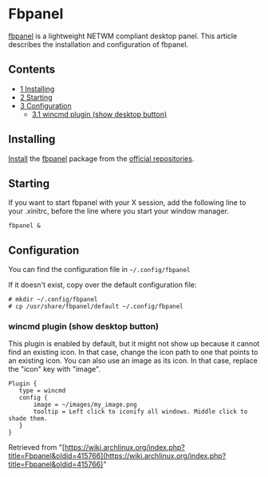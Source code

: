 # Fbpanel

[fbpanel](http://aanatoly.github.io/fbpanel/) is a lightweight NETWM compliant desktop panel. This article describes the installation and configuration of fbpanel.

## Contents

*   [1 Installing](#Installing)
*   [2 Starting](#Starting)
*   [3 Configuration](#Configuration)
    *   [3.1 wincmd plugin (show desktop button)](#wincmd_plugin_.28show_desktop_button.29)

## Installing

[Install](/index.php/Install "Install") the [fbpanel](https://www.archlinux.org/packages/?name=fbpanel) package from the [official repositories](/index.php/Official_repositories "Official repositories").

## Starting

If you want to start fbpanel with your X session, add the following line to your .xinitrc, before the line where you start your window manager.

```
fbpanel &

```

## Configuration

You can find the configuration file in `~/.config/fbpanel`

If it doesn't exist, copy over the default configuration file:

```
# mkdir ~/.config/fbpanel
# cp /usr/share/fbpanel/default ~/.config/fbpanel

```

### wincmd plugin (show desktop button)

This plugin is enabled by default, but it might not show up because it cannot find an existing icon. In that case, change the icon path to one that points to an existing icon. You can also use an image as its icon. In that case, replace the "icon" key with "image".

```
Plugin {
   type = wincmd
   config {
       image = ~/images/my_image.png
       tooltip = Left click to iconify all windows. Middle click to shade them.
   }
}

```

Retrieved from "[https://wiki.archlinux.org/index.php?title=Fbpanel&oldid=415766](https://wiki.archlinux.org/index.php?title=Fbpanel&oldid=415766)"